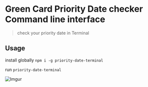 # Green Card Priority Date checker Command line interface

> check your priority date in Terminal

## Usage

install globally `npm i -g priority-date-terminal`

run `priority-date-terminal`

![Imgur](http://i.imgur.com/zXCrQrN.gif)

